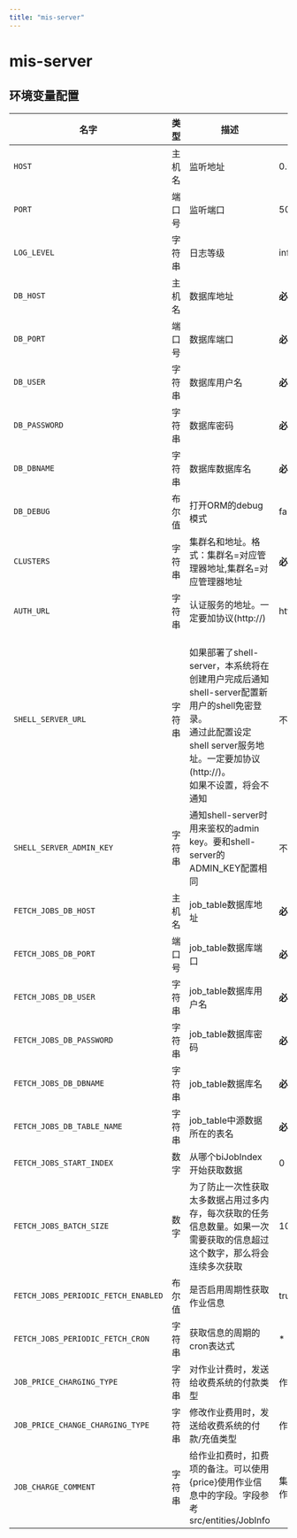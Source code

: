 ```yaml
---
title: "mis-server"
---
```


# mis-server

## 环境变量配置






<!-- ENV TABLE START -->

| 名字 | 类型 | 描述 | 默认值 |
| -- | -- | -- | -- |
|`HOST`|主机名|监听地址|0.0.0.0|
|`PORT`|端口号|监听端口|5000|
|`LOG_LEVEL`|字符串|日志等级|info|
|`DB_HOST`|主机名|数据库地址|**必填**|
|`DB_PORT`|端口号|数据库端口|**必填**|
|`DB_USER`|字符串|数据库用户名|**必填**|
|`DB_PASSWORD`|字符串|数据库密码|**必填**|
|`DB_DBNAME`|字符串|数据库数据库名|**必填**|
|`DB_DEBUG`|布尔值|打开ORM的debug模式|false|
|`CLUSTERS`|字符串|集群名和地址。格式：集群名=对应管理器地址,集群名=对应管理器地址|**必填**|
|`AUTH_URL`|字符串|认证服务的地址。一定要加协议(http://)|http://auth:5000|
|`SHELL_SERVER_URL`|字符串|<br/>      如果部署了shell-server，本系统将在创建用户完成后通知shell-server配置新用户的shell免密登录。<br/>      通过此配置设定shell server服务地址。一定要加协议(http://)。<br/>      如果不设置，将会不通知<br/>    |不设置|
|`SHELL_SERVER_ADMIN_KEY`|字符串|通知shell-server时用来鉴权的admin key。要和shell-server的ADMIN_KEY配置相同|不设置|
|`FETCH_JOBS_DB_HOST`|主机名|job_table数据库地址|**必填**|
|`FETCH_JOBS_DB_PORT`|端口号|job_table数据库端口|**必填**|
|`FETCH_JOBS_DB_USER`|字符串|job_table数据库用户名|**必填**|
|`FETCH_JOBS_DB_PASSWORD`|字符串|job_table数据库密码|**必填**|
|`FETCH_JOBS_DB_DBNAME`|字符串|job_table数据库名|**必填**|
|`FETCH_JOBS_DB_TABLE_NAME`|字符串|job_table中源数据所在的表名|**必填**|
|`FETCH_JOBS_START_INDEX`|数字|从哪个biJobIndex开始获取数据|0|
|`FETCH_JOBS_BATCH_SIZE`|数字|为了防止一次性获取太多数据占用过多内存，每次获取的任务信息数量。如果一次需要获取的信息超过这个数字，那么将会连续多次获取|100000|
|`FETCH_JOBS_PERIODIC_FETCH_ENABLED`|布尔值|是否启用周期性获取作业信息|true|
|`FETCH_JOBS_PERIODIC_FETCH_CRON`|字符串|获取信息的周期的cron表达式|* * 1 * * *|
|`JOB_PRICE_CHARGING_TYPE`|字符串|对作业计费时，发送给收费系统的付款类型|作业费用|
|`JOB_PRICE_CHANGE_CHARGING_TYPE`|字符串|修改作业费用时，发送给收费系统的付款/充值类型|作业费用更改|
|`JOB_CHARGE_COMMENT`|字符串|给作业扣费时，扣费项的备注。可以使用{price}使用作业信息中的字段。字段参考src/entities/JobInfo|集群: {cluster}，作业ID：{idJob}|

<!-- ENV TABLE END -->





